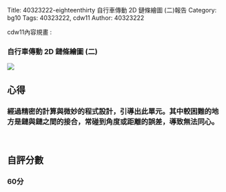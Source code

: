 Title: 40323222-eighteenthirty 自行車傳動 2D 鏈條繪圖 (二)報告
Category: bg10
Tags: 40323222, cdw11
Author: 40323222

cdw11內容規畫 :  
<!-- PELICAN_END_SUMMARY -->
<h3>自行車傳動 2D 鏈條繪圖 (二)</h3>
<img src="http://i.imgur.com/rDBJAhj.png">
<br/>
<h2>心得</h2>
<h3>經過精密的計算與微妙的程式設計，引導出此單元。其中較困難的地方是鏈與鏈之間的接合，常碰到角度或距離的誤差，導致無法同心。</h3>
<br/>
<h2>自評分數</h2>
<h3>60分</h3>